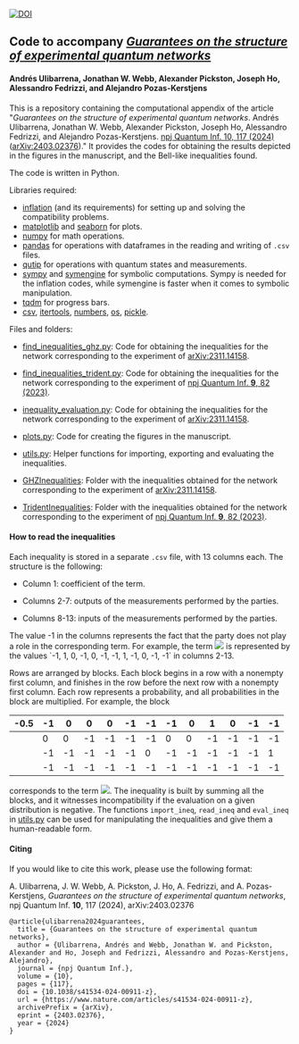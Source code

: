 [![DOI](https://zenodo.org/badge/DOI/10.5281/zenodo.10807491.svg)](https://doi.org/10.5281/zenodo.10807491)

## Code to accompany *[Guarantees on the structure of experimental quantum networks](https://www.arxiv.org/abs/2403.xxxxx)*
#### Andrés Ulibarrena, Jonathan W. Webb, Alexander Pickston, Joseph Ho, Alessandro Fedrizzi, and Alejandro Pozas-Kerstjens

This is a repository containing the computational appendix of the article "*Guarantees on the structure of experimental quantum networks*. Andrés Ulibarrena, Jonathan W. Webb, Alexander Pickston, Joseph Ho, Alessandro Fedrizzi, and Alejandro Pozas-Kerstjens. [npj Quantum Inf. 10, 117 (2024)](https://www.nature.com/articles/s41534-024-00911-z) ([arXiv:2403.02376](https://www.arxiv.org/abs/2403.02376))." It provides the codes for obtaining the results depicted in the figures in the manuscript, and the Bell-like inequalities found.

The code is written in Python.

Libraries required:

- [inflation](https://www.github.com/ecboghiu/inflation) (and its requirements) for setting up and solving the compatibility problems.
- [matplotlib](https://matplotlib.org) and [seaborn](https://seaborn.pydata.org) for plots.
- [numpy](https://www.numpy.org) for math operations.
- [pandas](https://pandas.pydata.org) for operations with dataframes in the reading and writing of `.csv` files.
- [qutip](https://qutip.org) for operations with quantum states and measurements.
- [sympy](https://www.sympy.org) and [symengine](https://pypi.org/project/symengine/) for symbolic computations. Sympy is needed for the inflation codes, while symengine is faster when it comes to symbolic manipulation.
- [tqdm](https://tqdm.github.io/) for progress bars.
- [csv](https://docs.python.org/3/library/csv.html), [itertools](https://docs.python.org/3/library/itertools.html), [numbers](https://docs.python.org/3/library/numbers.html), [os](https://docs.python.org/3/library/os.html), [pickle](https://docs.python.org/3/library/pickle.html).

Files and folders:

  - [find_inequalities_ghz.py](https://github.com/apozas/network-certification/blob/main/find_inequalities_ghz.py): Code for obtaining the inequalities for the network corresponding to the experiment of [arXiv:2311.14158](https://arxiv.org/abs/2311.14158).

  - [find_inequalities_trident.py](https://github.com/apozas/network-certification/blob/main/find_inequalities_trident.py): Code for obtaining the inequalities for the network corresponding to the experiment of [npj Quantum Inf. **9**, 82 (2023)](https://doi.org/10.1038/s41534-023-00750-4).

  - [inequality_evaluation.py](https://github.com/apozas/network-certification/blob/main/inequality_evaluation.py): Code for obtaining the inequalities for the network corresponding to the experiment of [arXiv:2311.14158](https://arxiv.org/abs/2311.14158).

  - [plots.py](https://github.com/apozas/network-certification/blob/main/plots.py): Code for creating the figures in the manuscript.

  - [utils.py](https://github.com/apozas/network-certification/blob/main/utils.py): Helper functions for importing, exporting and evaluating the inequalities.

  - [GHZInequalities](https://github.com/apozas/network-certification/blob/main/GHZInequalities): Folder with the inequalities obtained for the network corresponding to the experiment of [arXiv:2311.14158](https://arxiv.org/abs/2311.14158).

  - [TridentInequalities](https://github.com/apozas/network-certification/blob/main/TridentInequalities): Folder with the inequalities obtained for the network corresponding to the experiment of [npj Quantum Inf. **9**, 82 (2023)](https://doi.org/10.1038/s41534-023-00750-4).

#### How to read the inequalities
Each inequality is stored in a separate `.csv` file, with 13 columns each. The structure is the following:

  - Column 1: coefficient of the term.

  - Columns 2-7: outputs of the measurements performed by the parties.

  - Columns 8-13: inputs of the measurements performed by the parties.

The value -1 in the columns represents the fact that the party does not play a role in the corresponding term. For example, the term ![](https://latex.codecogs.com/svg.latex?p_{BD}(0,0|1,0)) is represented by the values `-1, 1, 0, -1, 0, -1, -1, 1, -1, 0, -1, -1` in columns 2-13.

Rows are arranged by blocks. Each block begins in a row with a nonempty first column, and finishes in the row before the next row with a nonempty first column. Each row represents a probability, and all probabilities in the block are multiplied. For example, the block

| -0.5 | -1 | 0  | 0  | 0  | -1 | -1 | -1 | 0  | 1  | 0  | -1 | -1 |
|------|----|----|----|----|----|----|----|----|----|----|----|----|
|      | 0  | 0  | -1 | -1 | -1 | -1 | 0  | 0  | -1 | -1 | -1 | -1 |
|      | -1 | -1 | -1 | -1 | -1 | 0  | -1 | -1 | -1 | -1 | -1 | 1  |
|      | -1 | -1 | -1 | -1 | -1 | -1 | -1 | -1 | -1 | -1 | -1 | -1 |

corresponds to the term ![](https://latex.codecogs.com/svg.latex?0.5p_{BCD}(0,0,0|0,1,0)p_{AB}(0,0|0,0)p_{F}(0|1)). The inequality is built by summing all the blocks, and it witnesses incompatibility if the evaluation on a given distribution is negative. The functions `import_ineq`, `read_ineq` and `eval_ineq` in [utils.py](https://github.com/apozas/network-certification/blob/main/utils.py) can be used for manipulating the inequalities and give them a human-readable form.

#### Citing
If you would like to cite this work, please use the following format:

A. Ulibarrena, J. W. Webb, A. Pickston, J. Ho, A. Fedrizzi, and A. Pozas-Kerstjens, _Guarantees on the structure of experimental quantum networks_, npj Quantum Inf. **10**, 117 (2024), arXiv:2403.02376

```
@article{ulibarrena2024guarantees,
  title = {Guarantees on the structure of experimental quantum networks},
  author = {Ulibarrena, Andrés and Webb, Jonathan W. and Pickston, Alexander and Ho, Joseph and Fedrizzi, Alessandro and Pozas-Kerstjens, Alejandro},
  journal = {npj Quantum Inf.},
  volume = {10},
  pages = {117},
  doi = {10.1038/s41534-024-00911-z},
  url = {https://www.nature.com/articles/s41534-024-00911-z},
  archivePrefix = {arXiv},
  eprint = {2403.02376},
  year = {2024}
}
```
